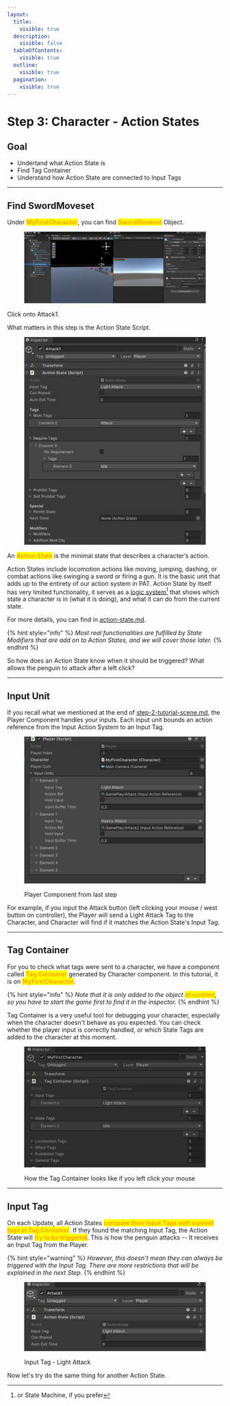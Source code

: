 ```yaml
---
layout:
  title:
    visible: true
  description:
    visible: false
  tableOfContents:
    visible: true
  outline:
    visible: true
  pagination:
    visible: true
---
```


# Step 3: Character - Action States

## Goal

* Undertand what Action State is
* Find Tag Container
* Understand how Action State are connected to Input Tags

***

## Find SwordMoveset

Under <mark style="color:orange;">**MyFirstCharacter**</mark>, you can find <mark style="color:orange;">**SwordMoveset**</mark> Object.

<figure><img src="../../.gitbook/assets/image (4).png" alt=""><figcaption></figcaption></figure>

Click onto Attack1.

What matters in this step is the Action State Script.&#x20;

<figure><img src="../../.gitbook/assets/image (27) (1).png" alt=""><figcaption></figcaption></figure>

An <mark style="color:orange;">**Action State**</mark> is the minimal state that describes a character’s action.&#x20;

Action States include locomotion actions like moving, jumping, dashing, or combat actions like swinging a sword or firing a gun. It is the basic unit that adds up to the entirety of our action system in PAT. Action State by itself has very limited functionality, it serves as a [logic system](#user-content-fn-1)[^1] that shows which state a character is in (what it is doing), and what it can do from the current state.&#x20;

For more details, you can find in [action-state.md](../../documentation/actions/action-state.md "mention").

{% hint style="info" %}
_Most real functionalities are fulfilled by State Modifiers that are add on to Action States, and we will cover those later._
{% endhint %}

So how does an Action State know when it should be triggered? What allows the penguin to attack after a left click?

***

## Input Unit

If you recall what we mentioned at the end of [step-2-tutorial-scene.md](step-2-tutorial-scene.md "mention"), the Player Component handles your inputs. Each input unit bounds an action reference from the Input Action System to an Input Tag.

<figure><img src="../../.gitbook/assets/image (5) (1).png" alt=""><figcaption><p>Player Component from last step</p></figcaption></figure>

For example, if you input the Attack button (left clicking your mouse / west button on controller), the Player will send a Light Attack Tag to the Character, and Character will find if it matches the Action State's Input Tag.

***

## Tag Container

For you to check what tags were sent to a character, we have a component called <mark style="color:orange;">**Tag Container**</mark> generated by Character component. In this tutorial, it is on <mark style="color:orange;">**MyFirstCharacter**</mark>.&#x20;

{% hint style="info" %}
_Note that it is only added to the object <mark style="color:orange;">**at runtime**</mark>, so you have to start the game first to find it in the inspector._
{% endhint %}

Tag Container is a very useful tool for debugging your character, especially when the character doesn't behave as you expected. You can check whether the player input is correctly handled, or which State Tags are added to the character at this moment.

<figure><img src="../../.gitbook/assets/image (7) (1).png" alt=""><figcaption><p>How the Tag Container looks like if you left click your mouse</p></figcaption></figure>

***

## Input Tag

On each Update, all Action States <mark style="color:orange;">**compare their Input Tags with current tags in Tag Container**</mark>. If they found the matching Input Tag, the Action State will <mark style="color:orange;">**try to be triggered**</mark>. This is how the penguin attacks -- It receives an Input Tag from the Player.&#x20;

{% hint style="warning" %}
_However, this doesn't mean they can always be triggered with the Input Tag. There are more restrictions that will be explained in the next Step._
{% endhint %}

<figure><img src="../../.gitbook/assets/image (28) (1).png" alt=""><figcaption><p>Input Tag - Light Attack</p></figcaption></figure>

Now let's try do the same thing for another Action State.

[^1]: or State Machine, if you prefer
